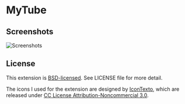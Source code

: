 # MyTube

## Screenshots

![Screenshots](http://dl.dropbox.com/u/10533595/MyTube.png)

## License

This extension is [BSD-licensed](http://www.opensource.org/licenses/BSD-3-Clause). See LICENSE file for more detail.

The icons I used for the extension are designed by [IconTexto](http://icontexto.blogspot.com/), which are released under [CC License Attribution-Noncommercial 3.0](http://creativecommons.org/licenses/by-nc/3.0/).